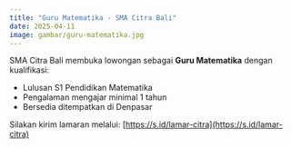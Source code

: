 ```yaml
---
title: "Guru Matematika - SMA Citra Bali"
date: 2025-04-11
image: gambar/guru-matematika.jpg
---
```


SMA Citra Bali membuka lowongan sebagai **Guru Matematika** dengan kualifikasi:

- Lulusan S1 Pendidikan Matematika
- Pengalaman mengajar minimal 1 tahun
- Bersedia ditempatkan di Denpasar

Silakan kirim lamaran melalui:
[https://s.id/lamar-citra](https://s.id/lamar-citra)
